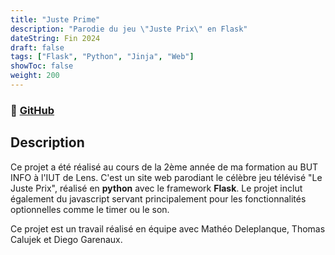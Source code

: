 ```yaml
---
title: "Juste Prime"
description: "Parodie du jeu \"Juste Prix\" en Flask"
dateString: Fin 2024
draft: false
tags: ["Flask", "Python", "Jinja", "Web"]
showToc: false
weight: 200
--- 
```

### 🔗 [GitHub](https://github.com/Maxche124/juste-prime)

## Description

Ce projet a été réalisé au cours de la 2ème année de ma formation au BUT INFO à l'IUT de Lens. C'est un site web parodiant le célèbre jeu télévisé "Le Juste Prix", réalisé en **python** avec le framework **Flask**. Le projet inclut également du javascript servant principalement pour les fonctionnalités optionnelles comme le timer ou le son.

Ce projet est un travail réalisé en équipe avec Mathéo Deleplanque, Thomas Calujek et Diego Garenaux.